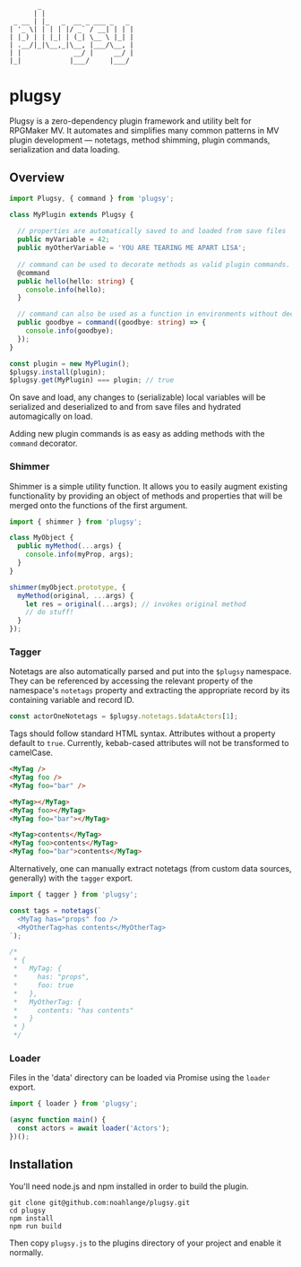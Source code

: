            _                       
          | |                      
     _ __ | |_   _  __ _ ___ _   _ 
    | '_ \| | | | |/ _` / __| | | |
    | |_) | | |_| | (_| \__ \ |_| |
    | .__/|_|\__,_|\__, |___/\__, |
    | |             __/ |     __/ |
    |_|            |___/     |___/ 

# plugsy
Plugsy is a zero-dependency plugin framework and utility belt for RPGMaker MV.
It automates and simplifies many common patterns in MV plugin development —
notetags, method shimming, plugin commands, serialization and data loading.

## Overview

```typescript
import Plugsy, { command } from 'plugsy';

class MyPlugin extends Plugsy {
  
  // properties are automatically saved to and loaded from save files
  public myVariable = 42;
  public myOtherVariable = 'YOU ARE TEARING ME APART LISA';
  
  // command can be used to decorate methods as valid plugin commands.
  @command
  public hello(hello: string) {
    console.info(hello);
  }

  // command can also be used as a function in environments without decorators
  public goodbye = command((goodbye: string) => {
    console.info(goodbye);
  });
}

const plugin = new MyPlugin();
$plugsy.install(plugin);
$plugsy.get(MyPlugin) === plugin; // true
```

On save and load, any changes to (serializable) local variables will be
serialized and deserialized to and from save files and hydrated automagically
on load.

Adding new plugin commands is as easy as adding methods with the `command`
decorator.

### Shimmer
Shimmer is a simple utility function. It allows you to easily augment existing
functionality by providing an object of methods and properties that will be
merged onto the functions of the first argument.

```typescript
import { shimmer } from 'plugsy';

class MyObject {
  public myMethod(...args) {
    console.info(myProp, args);
  }
}

shimmer(myObject.prototype, {
  myMethod(original, ...args) {
    let res = original(...args); // invokes original method
    // do stuff!
  }
});
```

### Tagger
Notetags are also automatically parsed and put into the `$plugsy` namespace.
They can be referenced by accessing the relevant property of the namespace's
`notetags` property and extracting the appropriate record by its containing
variable and record ID.

```typescript
const actorOneNotetags = $plugsy.notetags.$dataActors[1];
```

Tags should follow standard HTML syntax. Attributes without a property default
to `true`. Currently, kebab-cased attributes will not be transformed to
camelCase.

```html
<MyTag />
<MyTag foo />
<MyTag foo="bar" />

<MyTag></MyTag>
<MyTag foo></MyTag>
<MyTag foo="bar"></MyTag>

<MyTag>contents</MyTag>
<MyTag foo>contents</MyTag>
<MyTag foo="bar">contents</MyTag>
```

Alternatively, one can manually extract notetags (from custom data sources,
generally) with the `tagger` export.

```typescript
import { tagger } from 'plugsy';

const tags = notetags(`
  <MyTag has="props" foo />
  <MyOtherTag>has contents</MyOtherTag>
`);

/*
 * {
 *   MyTag: {
 *     has: "props",
 *     foo: true
 *   },
 *   MyOtherTag: {
 *     contents: "has contents"
 *   }
 * }
 */

```

### Loader
Files in the 'data' directory can be loaded via Promise using the `loader`
export.

```typescript
import { loader } from 'plugsy';

(async function main() {
  const actors = await loader('Actors');
})();
```

## Installation
You'll need node.js and npm installed in order to build the plugin.

```
git clone git@github.com:noahlange/plugsy.git
cd plugsy
npm install
npm run build
```

Then copy `plugsy.js` to the plugins directory of your project and enable it
normally.
